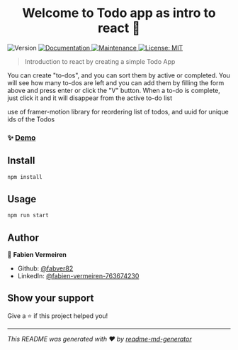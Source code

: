 <h1 align="center">Welcome to Todo app as intro to react 👋</h1>
<p>
  <img alt="Version" src="https://img.shields.io/badge/version-0.1.0-blue.svg?cacheSeconds=2592000" />
  <a href="https://github.com/fabver82/intro-react#readme" target="_blank">
    <img alt="Documentation" src="https://img.shields.io/badge/documentation-yes-brightgreen.svg" />
  </a>
  <a href="https://github.com/fabver82/intro-react/graphs/commit-activity" target="_blank">
    <img alt="Maintenance" src="https://img.shields.io/badge/Maintained%3F-yes-green.svg" />
  </a>
  <a href="#" target="_blank">
    <img alt="License: MIT" src="https://img.shields.io/github/license/fabver82/Todo app as intro to react" />
  </a>
</p>

> Introduction to react by creating a simple Todo App

<p>You can create "to-dos", and you can sort them by active or completed. You will see how many to-dos are left and you can add them by filling the form above and press enter or click the "V" button.
When a to-do is complete, just click it and it will disappear from the active to-do list</p>

<p>use of framer-motion library for reordering list of todos, and uuid for unique ids of the Todos</p>

### ✨ [Demo](https://fabver82.github.io/intro-react/)

## Install

```sh
npm install
```

## Usage

```sh
npm run start
```

## Author

👤 **Fabien Vermeiren**

- Github: [@fabver82](https://github.com/fabver82)
- LinkedIn: [@fabien-vermeiren-763674230](https://linkedin.com/in/fabien-vermeiren-763674230)

## Show your support

Give a ⭐️ if this project helped you!

---

_This README was generated with ❤️ by [readme-md-generator](https://github.com/kefranabg/readme-md-generator)_
